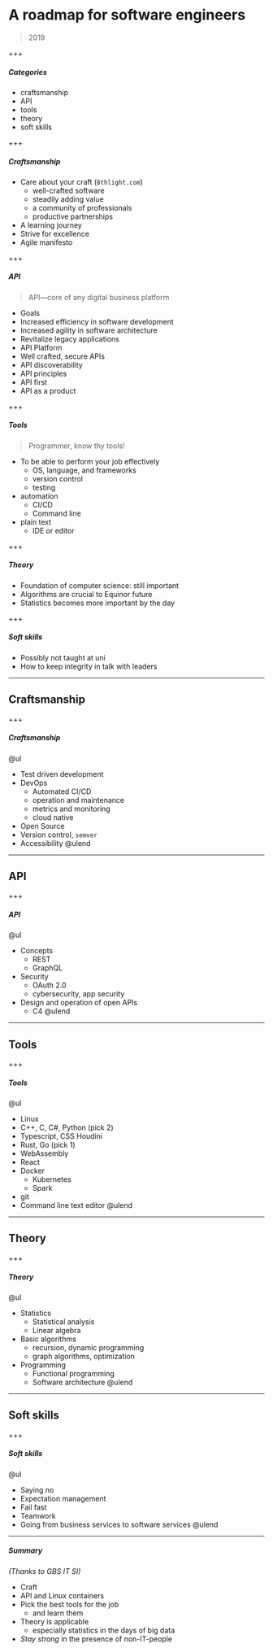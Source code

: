 # A roadmap for software engineers

> 2019

+++

##### Categories

* craftsmanship
* API
* tools
* theory
* soft skills

+++

##### Craftsmanship

* Care about your craft (`8thlight.com`)
  * well-crafted software
  * steadily adding value
  * a community of professionals
  * productive partnerships
* A learning journey
* Strive for excellence
* Agile manifesto


+++

##### API

> API—core of any digital business platform

* Goals
 * Increased efficiency in software development
 * Increased agility in software architecture
 * Revitalize legacy applications
* API Platform
 * Well crafted, secure APIs
 * API discoverability
* API principles
 * API first
 * API as a product


+++

##### Tools

> Programmer, know thy tools!

* To be able to perform your job effectively
  * OS, language, and frameworks
  * version control
  * testing
* automation
  * CI/CD
  * Command line
* plain text
  * IDE or editor


+++
##### Theory

* Foundation of computer science: still important
* Algorithms are crucial to Equinor future
* Statistics becomes more important by the day

+++
##### Soft skills

* Possibly not taught at uni
* How to keep integrity in talk with leaders



---
## Craftsmanship
+++

##### Craftsmanship

@ul
* Test driven development
* DevOps
  * Automated CI/CD
  * operation and maintenance
  * metrics and monitoring
  * cloud native
* Open Source
* Version control, `semver`
* Accessibility
@ulend


---
## API
+++
##### API

@ul
* Concepts
  * REST
  * GraphQL
* Security
  * OAuth 2.0
  * cybersecurity, app security
* Design and operation of open APIs
  * C4
@ulend

---
## Tools
+++
##### Tools

@ul
* Linux
* C++, C, C#, Python (pick 2)
* Typescript, CSS Houdini
* Rust, Go (pick 1)
* WebAssembly
* React
* Docker
  * Kubernetes
  * Spark
* git
* Command line text editor
@ulend


---
## Theory
+++
##### Theory

@ul
* Statistics
  * Statistical analysis
  * Linear algebra
* Basic algorithms
  * recursion, dynamic programming
  * graph algorithms, optimization
* Programming
  * Functional programming
  * Software architecture
@ulend


---
## Soft skills
+++
##### Soft skills

@ul
* Saying no
* Expectation management
* Fail fast
* Teamwork
* Going from business services to software services
@ulend

---

##### Summary

_(Thanks to GBS IT SI)_

* Craft
* API and Linux containers
* Pick the best tools for the job
  * and learn them
* Theory is applicable
  * especially statistics in the days of big data
* _Stay strong_ in the presence of non-IT-people
